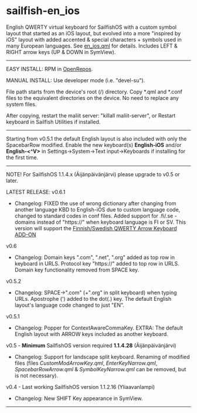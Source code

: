 sailfish-en_ios
===============

English QWERTY virtual keyboard for SailfishOS with a custom symbol layout that started as an iOS layout, but evolved into a more "inspired by iOS" layout with added accented &amp; special characters + symbols used in many European languages. See <a href="https://github.com/tmikkonen/sailfish_en-ios/blob/master/usr/share/maliit/plugins/com/jolla/layouts/en_ios.qml">en_ios.qml</a> for details. Includes LEFT &amp; RIGHT arrow keys (UP &amp; DOWN in SymView).

---

EASY INSTALL: RPM in <a href="https://openrepos.net/content/tmi/english-qwerty-arrow-keyboard">OpenRepos</a>.

MANUAL INSTALL:
Use developer mode (i.e. "devel-su"). 

File path starts from the device's root (/) directory.  Copy *.qml and *.conf files to the equivalent directories on the device. No need to replace any system files.

After copying, restart the maliit server:
"killall maliit-server", or Restart keyboard in Sailfish Utilities if installed.

---

Starting from v0.5.1 the default English layout is also included with only the SpacebarRow modified.
Enable the new keyboard(s) <strong>English-iOS</strong> and/or <strong>English-<^V></strong> in Settings->System->Text input->Keyboards if installing for the first time.

---

NOTE! For SailfishOS 1.1.4.x (Äijänpäivänjärvi) please upgrade to v0.5 or later.

LATEST RELEASE: v0.6.1
* Changelog: FIXED the use of wrong dictionary after changing from another language KBD to English-iOS due to custom language code, changed to standard codes in conf files. Added support for .fi/.se -domains instead of "https://" when keyboard language is FI or SV. This version will support the <a href="https://openrepos.net/content/tmi/finnishswedish-qwerty-arrow-keyboard-add">Finnish/Swedish QWERTY Arrow Keyboard ADD-ON</a>

v0.6
* Changelog: Domain keys ".com", ".net", ".org" added as top row in keyboard in URLS. Protocol key "https://" added to top row in URLS. Domain key functionality removed from SPACE key.

v0.5.2
* Changelog: SPACE->".com" (+".org" in split keyboard) when typing URLs. Apostrophe (') added to the dot(.) key. The default English layout's language code changed to just "EN".

v0.5.1
* Changelog: Popper for ContextAwareCommaKey. EXTRA: The default English layout with ARROW keys included as another keyboard.

v0.5 - <strong>Minimum</strong> SailfishOS version required <strong>1.1.4.28</strong> (Äijänpäivänjärvi)
* Changelog: Support for landscape split keyboard. Renaming of modified files (files <em>CustomModArrowKey.qml</em>, <em>EnterKeyNarrow.qml</em>, <em>SpacebarRowArrow.qml</em> & <em>SymbolKeyNarrow.qml</em> can be removed, but is not necessary).

v0.4 - Last working SailfishOS version 1.1.2.16 (Yliaavanlampi)
* Changelog: New SHIFT Key appearance in SymView.

---
